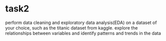 # task2
perform data cleaning and exploratory data analysis(EDA) on a dataset of your choice, such as the titanic dataset from kaggle. explore the relationships between variables and identify patterns and trends in the data
